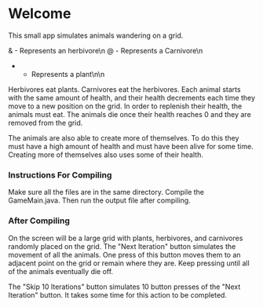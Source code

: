 # Welcome #

This small app simulates animals wandering on a grid.

& - Represents an herbivore\n
@ - Represents a Carnivore\n
* - Represents a plant\n\n

Herbivores eat plants. Carnivores eat the herbivores. Each animal starts with the same amount of health, and their health decrements each time they move to a new position on the grid. In order to replenish their health, the animals must eat. The animals die once their health reaches 0 and they are removed from the grid.

The animals are also able to create more of themselves. To do this they must have a high amount of health and must have been alive for some time. Creating more of themselves also uses some of their health.

### Instructions For Compiling ###

Make sure all the files are in the same directory. Compile the GameMain.java. Then run the output file after compiling. 

### After Compiling ###

On the screen will be a large grid with plants, herbivores, and carnivores randomly placed on the grid. The "Next Iteration" button simulates the movement of all the animals. One press of this button moves them to an adjacent point on the grid or remain where they are. Keep pressing until all of the animals eventually die off.

The "Skip 10 Iterations" button simulates 10 button presses of the "Next Iteration" button. It takes some time for this action to be completed.